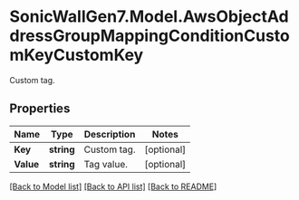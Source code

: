 # SonicWallGen7.Model.AwsObjectAddressGroupMappingConditionCustomKeyCustomKey
Custom tag.

## Properties

Name | Type | Description | Notes
------------ | ------------- | ------------- | -------------
**Key** | **string** | Custom tag. | [optional] 
**Value** | **string** | Tag value. | [optional] 

[[Back to Model list]](../README.md#documentation-for-models) [[Back to API list]](../README.md#documentation-for-api-endpoints) [[Back to README]](../README.md)

